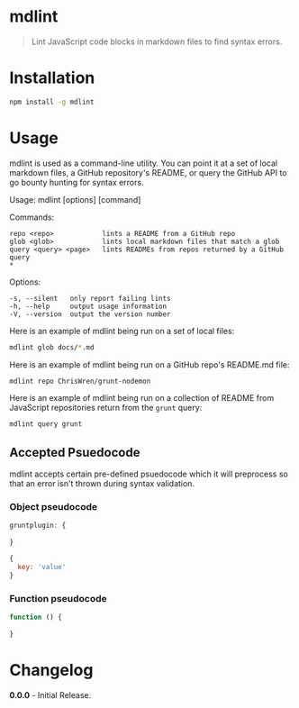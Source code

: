 # mdlint
> Lint JavaScript code blocks in markdown files to find syntax errors.

# Installation
```bash
npm install -g mdlint
```

# Usage

mdlint is used as a command-line utility. You can point it at a set of local markdown files, a GitHub repository's README, or query the GitHub API to go bounty hunting for syntax errors.

  Usage: mdlint [options] [command]

  Commands:

    repo <repo>            lints a README from a GitHub repo
    glob <glob>            lints local markdown files that match a glob
    query <query> <page>   lints READMEs from repos returned by a GitHub query
    *

  Options:

    -s, --silent   only report failing lints
    -h, --help     output usage information
    -V, --version  output the version number
  
Here is an example of mdlint being run on a set of local files:
```bash
mdlint glob docs/*.md
```

Here is an example of mdlint being run on a GitHub repo's README.md file:
```bash
mdlint repo ChrisWren/grunt-nodemon
```

Here is an example of mdlint being run on a collection of README from JavaScript repositories return from the `grunt` query:
```bash
mdlint query grunt
```

## Accepted Psuedocode

mdlint accepts certain pre-defined psuedocode which it will preprocess so that an error isn't thrown during syntax validation.

### Object pseudocode

```js
gruntplugin: {
  
}
```

```js
{
  key: 'value'
}
```

### Function pseudocode
```js
function () {
  
}
```

# Changelog

**0.0.0** - Initial Release.